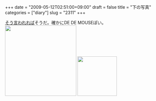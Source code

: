 +++
date = "2009-05-12T02:51:00+09:00"
draft = false
title = "下の写真"
categories = ["diary"]
slug = "2311"
+++

<a href="http://twitter.com/ugnews/statuses/1763184803" target="_blank">そう言われれば</a>そうだ。確かにDE DE MOUSEぽい。
<img src="http://ieiriblog.img.jugem.jp/20090512_552312.jpg" width="235" height="232" alt="" class="pict" />
<img src="http://ieiriblog.img.jugem.jp/20090512_552313.jpg" width="130" height="130" alt="" class="pict" />
